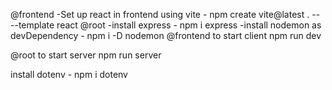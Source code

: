 @frontend
-Set up react in frontend using vite - npm create vite@latest . -- --template react
@root
-install express - npm i express
-install nodemon as devDependency - npm i -D nodemon
@frontend
to start client
npm run dev

@root
to start server
npm run server

install dotenv - npm i dotenv
